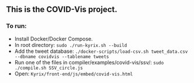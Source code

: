 ## This is the COVID-Vis project.

### To run:

- Install Docker/Docker Compose.
- In root directory: `sudo ./run-kyrix.sh --build`
- Add the tweet database:
`./docker-scripts/load-csv.sh tweet_data.csv --dbname covidvis --tablename tweets`
- Run one of the files in compiler/examples/covid-vis/ssv/: `sudo ./compile.sh SSV_circle.js`
- Open: `Kyrix/front-end/js/embed/covid-vis.html`
